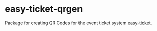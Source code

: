 # easy-ticket-qrgen
Package for creating QR Codes for the event ticket system [easy-ticket](https://github.com/FabianWe/easy-ticket).
